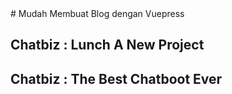 <Navbar />
<BlogImage />
 # Mudah Membuat Blog dengan Vuepress 

<!-- <iframe width="800" height="400" src="https://www.youtube.com/embed/bTqVqk7FSmY" class="player" frameborder="0" allow="autoplay; encrypted-media" allowfullscreen></iframe> -->

## Chatbiz : Lunch A New Project 

<BlogContent />

## Chatbiz : The Best Chatboot Ever

<BlogContent />
<BlogContent />
<BlogContent />
<BlogContent />

<AnotherBlog />
<Footer />



